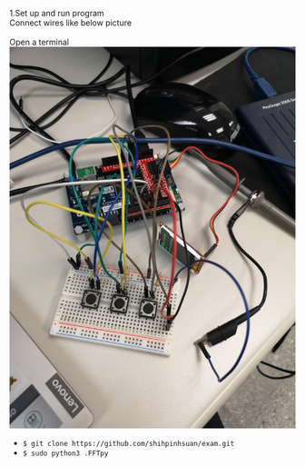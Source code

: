 1.Set up and run program
<br>Connect wires like below picture<br>
    <br>Open a terminal<br>
    ![image](https://github.com/shihpinhsuan/exam/blob/master/exam/IMG_20210407_181008.jpg)
* `$ git clone https://github.com/shihpinhsuan/exam.git`
* `$ sudo python3 .FFTpy`
